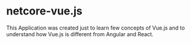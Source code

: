 # netcore-vue.js
This Application was created just to learn few concepts of Vue.js and to understand how Vue.js is different from Angular and React.
